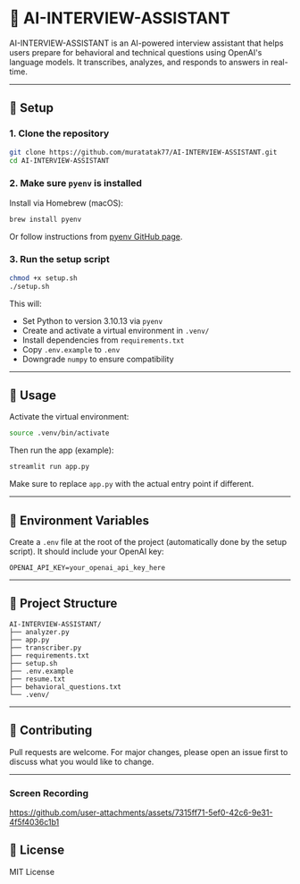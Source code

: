 # 🤖 AI-INTERVIEW-ASSISTANT

AI-INTERVIEW-ASSISTANT is an AI-powered interview assistant that helps users prepare for behavioral and technical questions using OpenAI's language models. It transcribes, analyzes, and responds to answers in real-time.

---

## 🚀 Setup

### 1. Clone the repository

```bash
git clone https://github.com/muratatak77/AI-INTERVIEW-ASSISTANT.git
cd AI-INTERVIEW-ASSISTANT
```

### 2. Make sure `pyenv` is installed

Install via Homebrew (macOS):

```bash
brew install pyenv
```

Or follow instructions from [pyenv GitHub page](https://github.com/pyenv/pyenv).

### 3. Run the setup script

```bash
chmod +x setup.sh
./setup.sh
```

This will:

- Set Python to version 3.10.13 via `pyenv`
- Create and activate a virtual environment in `.venv/`
- Install dependencies from `requirements.txt`
- Copy `.env.example` to `.env`
- Downgrade `numpy` to ensure compatibility

---

## 🧪 Usage

Activate the virtual environment:

```bash
source .venv/bin/activate
```

Then run the app (example):

```bash
streamlit run app.py
```

Make sure to replace `app.py` with the actual entry point if different.

---

## 🔐 Environment Variables

Create a `.env` file at the root of the project (automatically done by the setup script). It should include your OpenAI key:

```env
OPENAI_API_KEY=your_openai_api_key_here
```

---

## 📁 Project Structure

```
AI-INTERVIEW-ASSISTANT/
├── analyzer.py
├── app.py
├── transcriber.py
├── requirements.txt
├── setup.sh
├── .env.example
├── resume.txt
├── behavioral_questions.txt
└── .venv/
```

---

## 🤝 Contributing

Pull requests are welcome. For major changes, please open an issue first to discuss what you would like to change.

---


### Screen Recording 


https://github.com/user-attachments/assets/7315ff71-5ef0-42c6-9e31-4f5f4036c1b1



## 📄 License

MIT License
